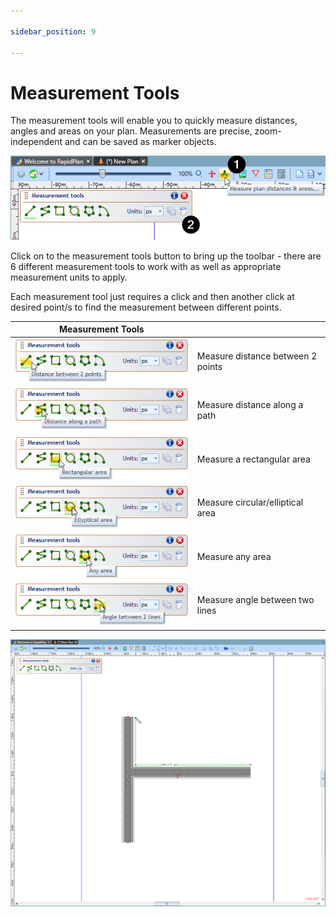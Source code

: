 ```yaml
---

sidebar_position: 9

---
```

# Measurement Tools

The measurement tools will enable you to quickly measure distances, angles and areas on your plan. Measurements are precise, zoom-independent and can be saved as marker objects.

![Measurement tools button](./assets/Measurement_tools_button.png)

Click on to the measurement tools button to bring up the toolbar - there are 6 different measurement tools to work with as well as appropriate measurement units to apply.

Each measurement tool just requires a click and then another click at desired point/s to find the measurement between different points.


|Measurement Tools                                              |                                   |
|:-------------------------------------------------------------:|-----------------------------------|
|![Two_Points](./assets/Two_Points.png)                 | Measure distance between 2 points |
|![Along_Path](./assets/Along_Path.png)                 | Measure distance along a path     |
|![Rectangular_Area](./assets/Rectangular_Area.png)           | Measure a rectangular area        |
|![Elliptical_Area](./assets/Elliptical_Area.png)            | Measure circular/elliptical area  |
|![Any_Area](./assets/Any_Area.png)                   | Measure any area                  |
|![Angle_Between_Two_Lines](./assets/Angle_Between_Two_Lines.png)    | Measure angle between two lines   |


![Distance_along_a_path_measurement](./assets/Distance_along_a_path_measurement.png)


